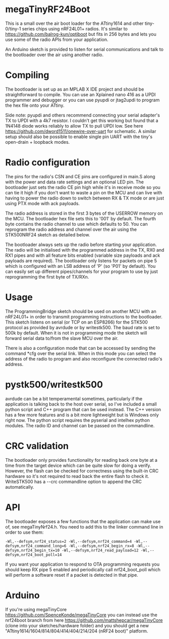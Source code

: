 # megaTinyRF24Boot

This is a small over the air boot loader for the ATtiny1614 and other tiny-0/tiny-1 series chips using nRF24L01+ radios.  It's similar to https://github.com/balrog-kun/optiboot but fits in 256 bytes and lets you use some of the radio APIs from your application.

An Arduino sketch is provided to listen for serial communications and talk to the bootloader over the air using another radio.

# Compiling
The bootloader is set up as an MPLAB X IDE project and should be straightforward to compile.  You can use an Xplained nano 416 as a UPDI programmer and debugger or you can use pyupdi or jtag2updi to program the hex file onto your ATtiny.  

Side note: pyupdi and others recommend connecting your serial adapter's TX to UPDI with a 4k7 resistor.  I couldn't get this working but found that a 1N4148 diode works reliably to allow TX to pull UPDI low.  See here https://github.com/dword1511/onewire-over-uart for schematic.  A similar setup should also be possible to enable single pin UART with the tiny's open-drain + loopback modes. 

# Radio configuration
The pins for the radio's CSN and CE pins are configured in main.S along with the power and data rate settings and an optional LED pin.  The bootloader just sets the radio CE pin high while it's in receive mode so you can tie it high if you don't want to waste a pin on the MCU and can live with having to power the radio down to switch between RX & TX mode or are just using PTX mode with ack payloads.

The radio address is stored in the first 3 bytes of the USERROW memory on the MCU. The bootloader hex file sets this to '001' by default. The fourth byte contains the radio channel to use which defaults to 50.  You can reprogram the radio address and channel over the air using the STK500NRF24 sketch as detailed below.

The bootloader always sets up the radio before starting your application.  The radio will be initialised with the programmed address in the TX, RX0 and RX1 pipes and with all feature bits enabled (variable size payloads and ack payloads are required). The bootloader only listens for packets on pipe 5 which is configured with an LSB address of 'P' (so 'P01' by default).  You can easily set up different pipes/channels for your program to use by just reprogramming the first byte of TX/RXn.

# Usage
The ProgrammingBridge sketch should be used on another MCU with an nRF24L01+ in order to transmit programming instructions to the bootloader.  This sketch listens on serial (or TCP on an ESP8266) for the STK500 protocol as provided by avrdude or by writestk500.  The baud rate is set to 500k by default.  When it is not in programming mode the sketch will forward serial data to/from the slave MCU over the air.  

There is also a configuration mode that can be accessed by sending the command \*cfg over the serial link.  When in this mode you can select the address of the radio to program and also reconfigure the connected radio's address.

# pystk500/writestk500
avrdude can be a bit temperamental sometimes, particularly if the application is talking back to the host over serial, so I've included a small python script and C++ program that can be used instead.  The C++ version has a few more features and is a bit more lightweight but is Windows only right now.  The python script requires the pyserial and intelhex python modules.  The radio ID and channel can be passed on the commandline.

# CRC validation

The bootloader only provides functionality for reading back one byte at a time from the target device which can be quite slow for doing a verify.  However, the flash can be checked for correctness using the built-in CRC hardware so it's not required to read back the entire flash to check it.  WriteSTK500 has a --crc commandline option to append the CRC automatically.

# API
The bootloader exposes a few functions that the application can make use of, see megaTinyNrf24.h.  You need to add this to the linker command line in order to use them:

    -Wl,--defsym,nrf24_status=2 -Wl,--defsym,nrf24_command=4 -Wl,--defsym,nrf24_command_long=6 -Wl,--defsym,nrf24_begin_rx=8 -Wl,--defsym,nrf24_begin_tx=10 -Wl,--defsym,nrf24_read_payload=12 -Wl,--defsym,nrf24_boot_poll=14

If you want your application to respond to OTA programming requests you should keep RX pipe 5 enabled and periodically call nrf24_boot_poll which will perform a software reset if a packet is detected in that pipe.

# Arduino

If you're using megaTinyCore https://github.com/SpenceKonde/megaTinyCore you can instead use the nrf24boot branch from here https://github.com/mattshepcar/megaTinyCore (clone into your sketches/hardware folder) and you should get a new "ATtiny1614/1604/814/804/414/404/214/204 (nRF24 boot)" platform.
